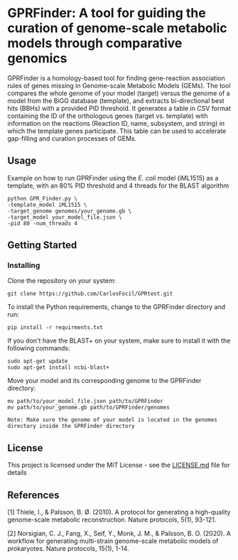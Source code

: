 # GPRFinder: A tool for guiding the curation of genome-scale metabolic models through comparative genomics
GPRFinder is a homology-based tool for finding gene-reaction association rules of genes missing in Genome-scale Metabolic Models (GEMs). The tool compares the whole genome of your model (target) versus the genome of a model from the BiGG database (template), and extracts bi-directional best hits (BBHs) with a provided PID threshold. It generates a table in CSV format containing the ID of the orthologous genes (target vs. template) with information on the reactions (Reaction ID, name, subsystem, and string) in which the template genes participate. This table can be used to accelerate gap-filling and curation processes of GEMs.

## Usage
Example on how to run GPRFinder using the _E. coli_ model (iML1515) as a template, with an 80% PID threshold and 4 threads for the BLAST algorithm
```
python GPR_Finder.py \
-template_model iML1515 \
-target_genome genomes/your_genome.gb \
-target_model your_model_file.json \
-pid 80 -num_threads 4
```

## Getting Started

### Installing
Clone the repository on your system:
```
git clone https://github.com/CarlosFocil/GPRtest.git
```
To install the Python requirements, change to the GPRFinder directory and run:
```
pip install -r requirments.txt
```
If you don't have the BLAST+ on your system, make sure to install it with the following commands:
```
sudo apt-get update
sudo apt-get install ncbi-blast+
```
Move your model and its corresponding genome to the GPRFinder directory:
```
mv path/to/your_model_file.json path/to/GPRFinder
mv path/to/your_genome.gb path/to/GPRFinder/genomes

Note: Make sure the genome of your model is located in the genomes directory inside the GPRFinder directory
```

## License

This project is licensed under the MIT License - see the [LICENSE.md](LICENSE.md) file for details

## References

[1] Thiele, I., & Palsson, B. Ø. (2010). A protocol for generating a high-quality genome-scale metabolic reconstruction. Nature protocols, 5(1), 93-121.

[2] Norsigian, C. J., Fang, X., Seif, Y., Monk, J. M., & Palsson, B. O. (2020). A workflow for generating multi-strain genome-scale metabolic models of prokaryotes. Nature protocols, 15(1), 1-14.
